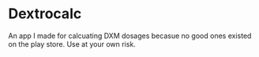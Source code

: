 # Dextrocalc

An app I made for calcuating DXM dosages becasue no good ones existed on the play store. Use at your own risk. 
